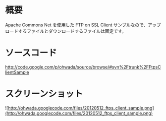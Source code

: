 # 概要 #
Apache Commons Net を使用した FTP on SSL Client
サンプルなので、アップロードするファイルとダウンロードするファイルは固定です。

# ソースコード #
http://code.google.com/p/ohwada/source/browse/#svn%2Ftrunk%2FFtpsClientSample

# スクリーンショット #
![http://ohwada.googlecode.com/files/20120512_ftps_client_sample.png](http://ohwada.googlecode.com/files/20120512_ftps_client_sample.png)